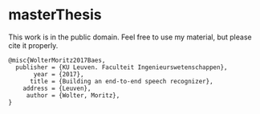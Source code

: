 # masterThesis
This work is in the public domain. Feel free to use my material, but please cite it properly.
```
@misc{WolterMoritz2017Baes,
  publisher = {KU Leuven. Faculteit Ingenieurswetenschappen},
       year = {2017},
      title = {Building an end-to-end speech recognizer},
    address = {Leuven},
     author = {Wolter, Moritz},
}
```

